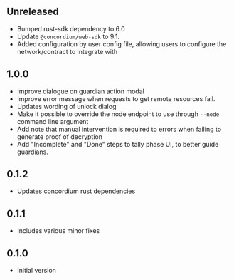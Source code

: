 ## Unreleased

- Bumped rust-sdk dependency to 6.0
- Update `@concordium/web-sdk` to 9.1.
- Added configuration by user config file, allowing users to configure the network/contract to integrate with

## 1.0.0

- Improve dialogue on guardian action modal
- Improve error message when requests to get remote resources fail.
- Updates wording of unlock dialog
- Make it possible to override the node endpoint to use through `--node` command line argument
- Add note that manual intervention is required to errors when failing to generate proof of decryption
- Add "Incomplete" and "Done" steps to tally phase UI, to better guide guardians.

## 0.1.2

- Updates concordium rust dependencies

## 0.1.1

- Includes various minor fixes

## 0.1.0

- Initial version
